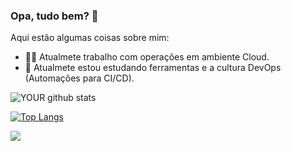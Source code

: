 ### Opa, tudo bem? 👋

Aqui estão algumas coisas sobre mim:

- 👨‍💻 Atualmete trabalho com operações em ambiente Cloud.
- 📖 Atualmete estou estudando ferramentas e a cultura DevOps (Automações para CI/CD).

![YOUR github stats](https://github-readme-stats.vercel.app/api?username=matheusdguerra&theme=radical)

[![Top Langs](https://github-readme-stats.vercel.app/api/top-langs/?username=matheusdguerra&langs_count=8&theme=radical)](https://github.com/matheusdguerra/github-readme-stats)

[<img src="https://img.shields.io/badge/linkedin-%230077B5.svg?&style=for-the-badge&logo=linkedin&logoColor=white" />](https://www.linkedin.com/in/matheusdguerra/)
